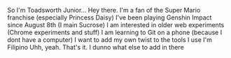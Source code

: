 So I'm Toadsworth Junior...
Hey there.
I'm a fan of the Super Mario franchise (especially Princess Daisy)
I've been playing Genshin Impact since August 8th (I main Sucrose)
I am interested in older web experiments (Chrome experiments and stuff)
I am learning to Git on a phone (because I dont have a computer)
I want to add my own twist to the tools I use
I'm Filipino
Uhh, yeah. That's it. I dunno what else to add in there